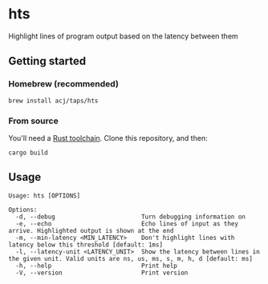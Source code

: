 # hts

Highlight lines of program output based on the latency between them

## Getting started

### Homebrew (recommended)

```
brew install acj/taps/hts
```

### From source

You'll need a [Rust toolchain](https://rustup.rs). Clone this repository, and then:

```
cargo build
```

## Usage

```
Usage: hts [OPTIONS]

Options:
  -d, --debug                        Turn debugging information on
  -e, --echo                         Echo lines of input as they arrive. Highlighted output is shown at the end
  -m, --min-latency <MIN_LATENCY>    Don't highlight lines with latency below this threshold [default: 1ms]
  -l, --latency-unit <LATENCY_UNIT>  Show the latency between lines in the given unit. Valid units are ns, us, ms, s, m, h, d [default: ms]
  -h, --help                         Print help
  -V, --version                      Print version
```
